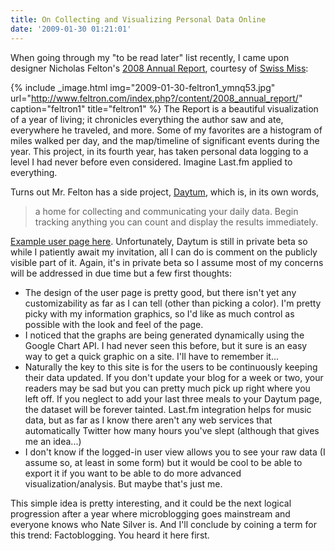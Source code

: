 ```yaml
---
title: On Collecting and Visualizing Personal Data Online
date: '2009-01-30 01:21:01'
---
```



When going through my "to be read later" list recently, I came upon designer Nicholas Felton's [2008 Annual Report](http://www.feltron.com/index.php?/content/2008_annual_report/), courtesy of [Swiss Miss](http://swissmiss.typepad.com/weblog/):

{% include _image.html img="2009-01-30-feltron1_ymnq53.jpg" url="http://www.feltron.com/index.php?/content/2008_annual_report/" caption="feltron1" title="feltron1"  %}
The Report is a beautiful visualization of a year of living; it chronicles everything the author saw and ate, everywhere he traveled, and more. Some of my favorites are a histogram of miles walked per day, and the map/timeline of significant events during the year. This project, in its fourth year, has taken personal data logging to a level I had never before even considered. Imagine Last.fm applied to everything.

Turns out Mr. Felton has a side project, [Daytum](http://www.daytum.com/), which is, in its own words,

> a home for collecting and communicating your daily data. Begin tracking anything you can count and display the results immediately.

[Example user page here](http://daytum.com/feltron). Unfortunately, Daytum is still in private beta so while I patiently await my invitation, all I can do is comment on the publicly visible part of it. Again, it's in private beta so I assume most of my concerns will be addressed in due time but a few first thoughts:

- The design of the user page is pretty good, but there isn't yet any customizability as far as I can tell (other than picking a color). I'm pretty picky with my information graphics, so I'd like as much control as possible with the look and feel of the page.
- I noticed that the graphs are being generated dynamically using the Google Chart API. I had never seen this before, but it sure is an easy way to get a quick graphic on a site. I'll have to remember it...
- Naturally the key to this site is for the users to be continuously keeping their data updated. If you don't update your blog for a week or two, your readers may be sad but you can pretty much pick up right where you left off. If you neglect to add your last three meals to your Daytum page, the dataset will be forever tainted. Last.fm integration helps for music data, but as far as I know there aren't any web services that automatically Twitter how many hours you've slept (although that gives me an idea...)
- I don't know if the logged-in user view allows you to see your raw data (I assume so, at least in some form) but it would be cool to be able to export it if you want to be able to do more advanced visualization/analysis. But maybe that's just me.

This simple idea is pretty interesting, and it could be the next logical progression after a year where microblogging goes mainstream and everyone knows who Nate Silver is. And I'll conclude by coining a term for this trend: Factoblogging. You heard it here first.


